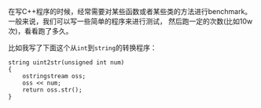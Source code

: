 在写C++程序的时候，经常需要对某些函数或者某些类的方法进行benchmark。一般来说，我们可以写一些简单的程序来进行测试，
然后跑一定的次数(比如10w次)，看看跑了多久。

比如我写了下面这个从`int`到`string`的转换程序：

    string uint2str(unsigned int num)
    {
        ostringstream oss;
        oss << num;
        return oss.str();
    }


    
    
    
